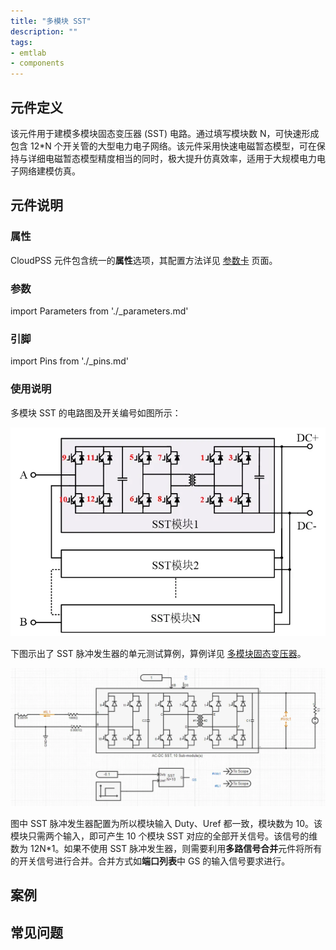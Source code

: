 ```yaml
---
title: "多模块 SST"
description: ""
tags:
- emtlab
- components
---
```


## 元件定义

该元件用于建模多模块固态变压器 (SST) 电路。通过填写模块数 N，可快速形成包含 12*N 个开关管的大型电力电子网络。该元件采用快速电磁暂态模型，可在保持与详细电磁暂态模型精度相当的同时，极大提升仿真效率，适用于大规模电力电子网络建模仿真。

## 元件说明

### 属性

CloudPSS 元件包含统一的**属性**选项，其配置方法详见 [参数卡](docs/documents/software/10-xstudio/20-simstudio/40-workbench/20-function-zone/30-design-tab/30-param-panel/index.md) 页面。

### 参数

import Parameters from './_parameters.md'

<Parameters/>

### 引脚

import Pins from './_pins.md'

<Pins/>

### 使用说明

多模块 SST 的电路图及开关编号如图所示：

![电路图](./NSSTs1.png)

下图示出了 SST 脉冲发生器的单元测试算例，算例详见 [多模块固态变压器](https://cloudpss.net/model/CloudPSS/NSSTs)。

![单元测试图](./NSSTs1_unitest.png)

图中 SST 脉冲发生器配置为所以模块输入 Duty、Uref 都一致，模块数为 10。该模块只需两个输入，即可产生 10 个模块 SST 对应的全部开关信号。该信号的维数为 12N*1。如果不使用 SST 脉冲发生器，则需要利用**多路信号合并**元件将所有的开关信号进行合并。合并方式如**端口列表**中 GS 的输入信号要求进行。

## 案例

## 常见问题
